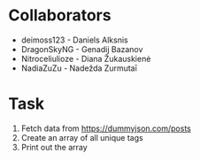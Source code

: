# Collaborators

- deimoss123 - Daniels Alksnis
- DragonSkyNG - Genadij Bazanov
- Nitroceliulioze - Diana Žukauskienė
- NadiaZuZu - Nadežda Zurmutaī

# Task

1. Fetch data from <https://dummyjson.com/posts>
2. Create an array of all unique tags
3. Print out the array
